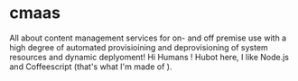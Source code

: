 # cmaas
All about content management services for on- and off premise use with a high degree of automated provisioining and deprovisioning of system resources  and dynamic deplyoment! 
Hi Humans ! 
Hubot here, I like Node.js and Coffeescript (that's what I'm made of ).

